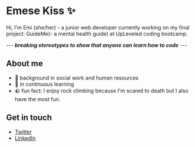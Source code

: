 # Emese Kiss ✨


Hi, I'm Emi (she/her) - a junior web developer currently working on my final project: GuideMe(- a mental health guide) at UpLeveled coding bootcamp. 

--- **_breaking stereotypes to show that anyone can learn how to code_** ---

## About me

- 👐 background in social work and human resources
- 🔭 in continuous learning 
- 🪨 fun fact: I enjoy rock climbing because I'm scared to death but I also have the most fun.

## Get in touch

- [Twitter](https://twitter.com/Emese76296705) 
- [LinkedIn](https://www.linkedin.com/in/emese-kiss-13849090/)

